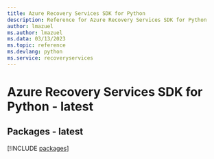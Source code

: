 ```yaml
---
title: Azure Recovery Services SDK for Python
description: Reference for Azure Recovery Services SDK for Python
author: lmazuel
ms.author: lmazuel
ms.data: 03/13/2023
ms.topic: reference
ms.devlang: python
ms.service: recoveryservices
---
```

# Azure Recovery Services SDK for Python - latest
## Packages - latest
[!INCLUDE [packages](recovery-services-index.md)]